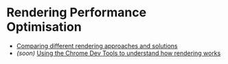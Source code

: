 # Rendering Performance Optimisation

- [Comparing different rendering approaches and solutions](/docs/rendering/benchmark)
- _(soon)_ [Using the Chrome Dev Tools to understand how rendering works](/docs/rendering/chrome-perf)
